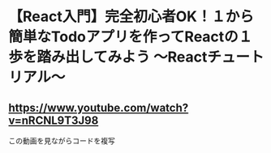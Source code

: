 # 【React入門】完全初心者OK！１から簡単なTodoアプリを作ってReactの１歩を踏み出してみよう 〜Reactチュートリアル〜

## https://www.youtube.com/watch?v=nRCNL9T3J98
この動画を見ながらコードを複写
